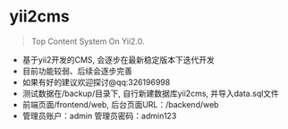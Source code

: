 # yii2cms
>Top Content System On Yii2.0.

+ 基于yii2开发的CMS, 会逐步在最新稳定版本下迭代开发
+ 目前功能较弱、后续会逐步完善
+ 如果有好的建议欢迎探讨@qq:326196998
+ 测试数据在/backup/目录下, 自行新建数据库yii2cms, 并导入data.sql文件
+ 前端页面/frontend/web, 后台页面URL：/backend/web
+ 管理员账户：admin 管理员密码：admin123

